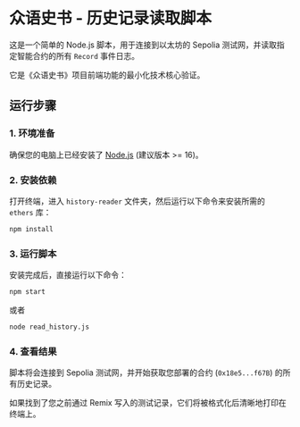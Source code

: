
# 众语史书 - 历史记录读取脚本

这是一个简单的 Node.js 脚本，用于连接到以太坊的 Sepolia 测试网，并读取指定智能合约的所有 `Record` 事件日志。

它是《众语史书》项目前端功能的最小化技术核心验证。

## 运行步骤

### 1. 环境准备

确保您的电脑上已经安装了 [Node.js](https://nodejs.org/) (建议版本 >= 16)。

### 2. 安装依赖

打开终端，进入 `history-reader` 文件夹，然后运行以下命令来安装所需的 `ethers` 库：

```bash
npm install
```

### 3. 运行脚本

安装完成后，直接运行以下命令：

```bash
npm start
```
或者
```bash
node read_history.js
```

### 4. 查看结果

脚本将会连接到 Sepolia 测试网，并开始获取您部署的合约 (`0x18e5...f67B`) 的所有历史记录。

如果找到了您之前通过 Remix 写入的测试记录，它们将被格式化后清晰地打印在终端上。

